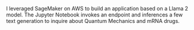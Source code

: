 I leveraged SageMaker on AWS to build an application based on a Llama 2 model. The Jupyter Notebook invokes an endpoint and inferences a few text generation to inquire about Quantum Mechanics and mRNA drugs.
